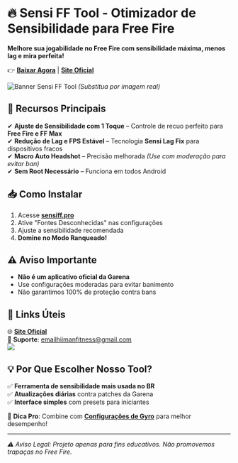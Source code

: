 # 🔥 Sensi FF Tool - Otimizador de Sensibilidade para Free Fire  

**Melhore sua jogabilidade no Free Fire com sensibilidade máxima, menos lag e mira perfeita!**  

👉 **[Baixar Agora](https://sensiff.pro)** | **[Site Oficial](https://sensiff.pro)**  

![Banner Sensi FF Tool](https://via.placeholder.com/1200x400) *(Substitua por imagem real)*  

## 🚀 Recursos Principais  
✔ **Ajuste de Sensibilidade com 1 Toque** – Controle de recuo perfeito para **Free Fire e FF Max**  
✔ **Redução de Lag e FPS Estável** – Tecnologia **Sensi Lag Fix** para dispositivos fracos  
✔ **Macro Auto Headshot** – Precisão melhorada *(Use com moderação para evitar ban)*  
✔ **Sem Root Necessário** – Funciona em todos Android  

## 📥 Como Instalar  
1. Acesse **[sensiff.pro](https://sensiff.pro)** 
2. Ative "Fontes Desconhecidas" nas configurações  
3. Ajuste a sensibilidade recomendada  
4. **Domine no Modo Ranqueado!**  

## ⚠️ Aviso Importante  
- **Não é um aplicativo oficial da Garena**  
- Use configurações moderadas para evitar banimento  
- Não garantimos 100% de proteção contra bans  

## 🔗 Links Úteis  
🌐 **[Site Oficial](https://sensiff.pro)**   
📩 **Suporte**: [emailhiimanfitness@gmail.com](hiimanfitness@gmail.com)  
<img src="https://blogger.googleusercontent.com/img/b/R29vZ2xl/AVvXsEjZ7qBakFexQTQSp1NkfTsVJQAgfuMxz_R4NxatVN-DalaflT8Cx0KjHFcrh5ztOxWy2NmPJoWQzck5nG77SQTQ1Uvigt839ux5LHeWAimRPY3xqd_RqUg_OjmFKBgY5oTBRy6VV4xmICIiyk19eV9ux3PCOPD9wumLkAfnxmEnAbOUdRCCBrJjyMi86bU/w640-h400/Sensi-ff-Headshot.webp">
## 💡 Por Que Escolher Nosso Tool?  
✅ **Ferramenta de sensibilidade mais usada no BR**  
✅ **Atualizações diárias** contra patches da Garena  
✅ **Interface simples** com presets para iniciantes  

📌 **Dica Pro**: Combine com **[Configurações de Gyro](https://sensiff.pro)** para melhor desempenho!  

---
*⚠️ Aviso Legal: Projeto apenas para fins educativos. Não promovemos trapaças no Free Fire.*
